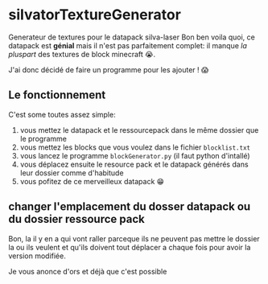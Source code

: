 # silvatorTextureGenerator
Generateur de textures pour le datapack silva-laser
Bon ben voila quoi, ce datapack est **génial** mais il n'est pas parfaitement complet: il manque *la pluspart* des textures de block minecraft 😭.

J'ai donc décidé de faire un programme pour les ajouter ! 😱

## Le fonctionnement
C'est some toutes assez simple: 
1. vous mettez le datapack et le ressourcepack dans le même dossier que le programme
2. vous mettez les blocks que vous voulez dans le fichier `blocklist.txt`
3. vous lancez le programme `blockGenerator.py` (il faut python d'intallé)
4. vous déplacez ensuite le resource pack et le datapack générés dans leur dossier comme d'habitude
5. vous pofitez de ce merveilleux datapack 😁

## changer l'emplacement du dosser datapack ou du dossier ressource pack
Bon, la il y en a qui vont raller parceque ils ne peuvent pas mettre le dossier la ou ils veulent et qu'ils doivent tout déplacer a chaque fois pour avoir la version modifiée.

Je vous anonce d'ors et déjà que c'est possible
